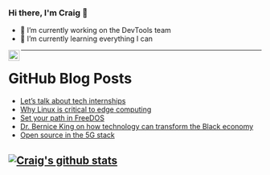 ### Hi there, I'm Craig 👋

<!--
**CraigTeelFugro/CraigTeelFugro** is a ✨ _special_ ✨ repository because its `README.md` (this file) appears on your GitHub profile.

Here are some ideas to get you started:
-->

- 🔭 I’m currently working on the DevTools team
- 🌱 I’m currently learning everything I can

[<img align="left" alt="Craig Teel | LinkedIn" width="22px" src="https://cdn.jsdelivr.net/npm/simple-icons@v3/icons/linkedin.svg" />][linkedin]

---

# GitHub Blog Posts

<!-- BLOG-POST-LIST:START -->
- [Let’s talk about tech internships](https://github.blog/2021-02-24-lets-talk-about-tech-internships/)
- [Why Linux is critical to edge computing](https://opensource.com/article/21/2/linux-edge-computing)
- [Set your path in FreeDOS](https://opensource.com/article/21/2/path-freedos)
- [Dr. Bernice King on how technology can transform the Black economy](https://github.blog/2021-02-23-dr-bernice-king-on-how-technology-can-transform-the-black-economy/)
- [Open source in the 5G stack](https://github.blog/2021-02-23-open-source-in-the-5g-stack/)
<!-- BLOG-POST-LIST:END -->

## [![Craig's github stats](https://github-readme-stats.vercel.app/api?username=craigteelfugro)](https://github.com/anuraghazra/github-readme-stats)


[linkedin]: https://linkedin.com/in/craig-teel-b8786771
